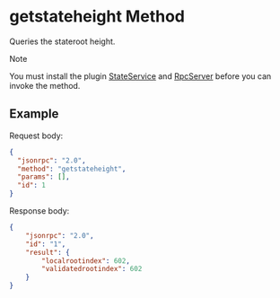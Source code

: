 # getstateheight Method
Queries the stateroot height.

> [!Note]
>
> You must install the plugin  [StateService](https://github.com/neo-project/neo-modules/releases) and [RpcServer](https://github.com/neo-project/neo-modules/releases) before you can invoke the method.


## Example

Request body:

```json
{
  "jsonrpc": "2.0",
  "method": "getstateheight",
  "params": [],
  "id": 1
}
```

Response body:

```json
{
    "jsonrpc": "2.0",
    "id": "1",
    "result": {
        "localrootindex": 602,
        "validatedrootindex": 602
    }
}
```